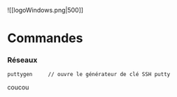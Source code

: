 ![[logoWindows.png|500]]

# Commandes

### Réseaux 
```shell
puttygen     // ouvre le générateur de clé SSH putty
```

coucou